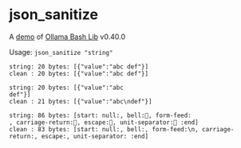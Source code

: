 # json_sanitize

A [demo](../README.md#demos) of [Ollama Bash Lib](https://github.com/attogram/ollama-bash-lib) v0.40.0

Usage: `json_sanitize "string"`


```
string: 20 bytes: [{"value":"abc def"}]
clean : 20 bytes: [{"value":"abc def"}]
```

```
string: 20 bytes: [{"value":"abc
def"}]
clean : 21 bytes: [{"value":"abc\ndef"}]
```

```
string: 86 bytes: [start: null:, bell:, form-feed:
, carriage-return:, escape:, unit-separator: :end]
clean : 83 bytes: [start: null:, bell:, form-feed:\n, carriage-return:, escape:, unit-separator: :end]
```
